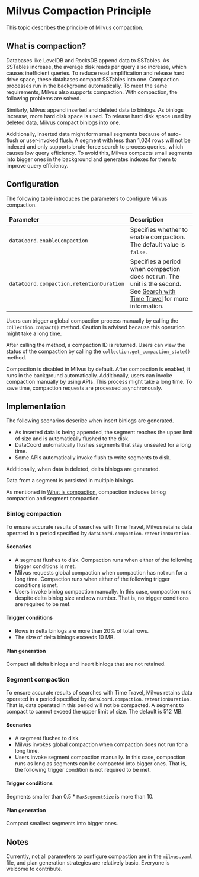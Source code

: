 # Milvus Compaction Principle
This topic describes the principle of Milvus compaction.
## What is compaction?

Databases like LevelDB and RocksDB append data to SSTables. As SSTables increase, the average disk reads per query also increase, which causes inefficient queries. To reduce read amplification and release hard drive space, these databases compact SSTables into one. Compaction processes run in the background automatically. To meet the same requirements, Milvus also supports compaction. With compaction, the following problems are solved.

Similarly, Milvus append inserted and deleted data to binlogs. As binlogs increase, more hard disk space is used. To release hard disk space used by deleted data, Milvus compact binlogs into one.

Additionally, inserted data might form small segments because of auto-flush or user-invoked flush. A segment with less than 1,024 rows will not be indexed and only supports brute-force search to process queries, which causes low query efficiency. To avoid this, Milvus compacts small segments into bigger ones in the background and generates indexes for them to improve query efficiency.


## Configuration

The following table introduces the parameters to configure Milvus compaction.


|Parameter|Description|
|:---|:---|
|`dataCoord.enableCompaction`|Specifies whether to enable compaction. The default value is `false`.|
|`dataCoord.compaction.retentionDuration`|Specifies a period when compaction does not run. The unit is the second. See [Search with Time Travel](https://milvus.io/docs/timetravel.md) for more information.|

Users can trigger a global compaction process manually by calling the `collection.compact()` method. Caution is advised because this operation might take a long time. 

After calling the method, a compaction ID is returned. Users can view the status of the compaction by calling the `collection.get_compaction_state()` method.

Compaction is disabled in Milvus by default. After compaction is enabled, it runs in the background automatically. Additionally, users can invoke compaction manually by using APIs. This process might take a long time. To save time, compaction requests are processed asynchronously.

## Implementation

The following scenarios describe when insert binlogs are generated.

- As inserted data is being appended, the segment reaches the upper limit of size and is automatically flushed to the disk.
- DataCoord automatically flushes segments that stay unsealed for a long time.
- Some APIs automatically invoke flush to write segments to disk.
  

Additionally, when data is deleted, delta binlogs are generated. 

<div class="alert note">Data from a segment is persisted in multiple binlogs. </div>

As mentioned in [What is compaction](#what-is-compaction), compaction includes binlog compaction and segment compaction.

### Binlog compaction

To ensure accurate results of searches with Time Travel, Milvus retains data operated in a period specified by `dataCoord.compaction.retentionDuration`. 

#### Scenarios

- A segment flushes to disk. Compaction runs when either of the following trigger conditions is met.
- Milvus requests global compaction when compaction has not run for a long time. Compaction runs when either of the following trigger conditions is met.
- Users invoke binlog compaction manually. In this case, compaction runs despite delta binlog size and row number. That is, no trigger conditions are required to be met.

#### Trigger conditions

- Rows in delta binlogs are more than 20% of total rows.
- The size of delta binlogs exceeds 10 MB.
  
#### Plan generation

Compact all delta binlogs and insert binlogs that are not retained.

### Segment compaction

To ensure accurate results of searches with Time Travel, Milvus retains data operated in a period specified by `dataCoord.compaction.retentionDuration`. That is, data operated in this period will not be compacted. A segment to compact to cannot exceed the upper limit of size. The default is 512 MB.

#### Scenarios

- A segment flushes to disk.
- Milvus invokes global compaction when compaction does not run for a long time.
- Users invoke segment compaction manually. In this case, compaction runs as long as segments can be compacted into bigger ones. That is, the following  trigger condition is not required to be met.

#### Trigger conditions

Segments smaller than 0.5 * `MaxSegmentSize` is more than 10.

#### Plan generation
Compact smallest segments into bigger ones.

## Notes

Currently, not all parameters to configure compaction are in the `milvus.yaml` file, and plan generation strategies are relatively basic. Everyone is welcome to contribute.